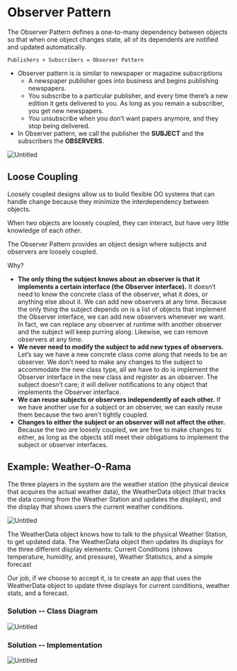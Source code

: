 # Observer Pattern
The Observer Pattern defines a one-to-many
dependency between objects so that when one
object changes state, all of its dependents are
notified and updated automatically.

```
Publishers + Subscribers = Observer Pattern
```

* Observer pattern is is similar to newspaper or magazine subscriptions
    * A newspaper publisher goes into business and begins
    publishing newspapers.
    * You subscribe to a particular publisher, and every time there’s a new edition it gets delivered to you. As long as you remain a subscriber, you get new newspapers.
    * You unsubscribe when you don’t want papers anymore,
    and they stop being delivered.
* In Observer pattern, we call the publisher
the **SUBJECT** and the subscribers the **OBSERVERS**.

![Untitled](https://user-images.githubusercontent.com/54474853/190903185-9ca3fb63-95b7-4750-af80-571a979b2f53.png)

## Loose Coupling

Loosely coupled designs allow us to build flexible OO systems that can handle change because they minimize the interdependency between objects.

When two objects are loosely coupled, they can interact, but have very little knowledge of each other. 

The Observer Pattern provides an object design where subjects and observers are loosely coupled.

Why?

* **The only thing the subject knows about an observer is that it
implements a certain interface (the Observer interface).** It doesn’t need to
know the concrete class of the observer, what it does, or anything else about it.
We can add new observers at any time. Because the only thing the subject
depends on is a list of objects that implement the Observer interface, we can add new
observers whenever we want. In fact, we can replace any observer at runtime with
another observer and the subject will keep purring along. Likewise, we can remove
observers at any time.
* **We never need to modify the subject to add new types of observers.** Let’s
say we have a new concrete class come along that needs to be an observer. We don’t
need to make any changes to the subject to accommodate the new class type, all
we have to do is implement the Observer interface in the new class and register as
an observer. The subject doesn’t care; it will deliver notifications to any object that
implements the Observer interface.
* **We can reuse subjects or observers independently of each other.** If we
have another use for a subject or an observer, we can easily reuse them because the
two aren’t tightly coupled.
* **Changes to either the subject or an observer will not affect the other.**
Because the two are loosely coupled, we are free to make changes to either, as long as
the objects still meet their obligations to implement the subject or observer interfaces.

## Example: Weather-O-Rama

The three players in the system are the weather station (the physical device that
acquires the actual weather data), the WeatherData object (that tracks the data coming
from the Weather Station and updates the displays), and the display that shows users
the current weather conditions.

![Untitled](https://user-images.githubusercontent.com/54474853/190904528-112d68fe-60cd-4729-9dc1-9f6dead6d546.png)

The WeatherData object knows how to talk to the physical Weather Station, to get
updated data. The WeatherData object then updates its displays for the three different
display elements: Current Conditions (shows temperature, humidity, and pressure),
Weather Statistics, and a simple forecast

Our job, if we choose to accept it, is to create an app that
uses the WeatherData object to update three displays for
current conditions, weather stats, and a forecast.

### Solution -- Class Diagram

![Untitled](https://user-images.githubusercontent.com/54474853/190904615-d91e4099-90e9-4f07-9b41-bf97e42d6fae.png)

### Solution -- Implementation

![Untitled](https://user-images.githubusercontent.com/54474853/190904822-a5c60c5a-1ef2-43b4-9991-95e5a51b06c3.png)

